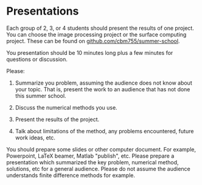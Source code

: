 Presentations
=============

Each group of 2, 3, or 4 students should present the results of one
project.  You can choose the image processing project or the surface
computing project.  These can be found on
[github.com/cbm755/summer-school](https://github.com/cbm755/summer-school).


You presentation should be 10 minutes long plus a few minutes for
questions or discussion.

Please:

1) Summarize you problem, assuming the audience does not know about
your topic.  That is, present the work to an audience that has not
done this summer school.

2) Discuss the numerical methods you use.

3) Present the results of the project.

4) Talk about limitations of the method, any problems encountered,
future work ideas, etc.

You should prepare some slides or other computer document.  For
example, Powerpoint, LaTeX beamer, Matlab "publish", etc.  Please
prepare a presentation which summarized the key problem, numerical
method, solutions, etc for a general audience.  Please do not assume
the audience understands finite difference methods for example.
